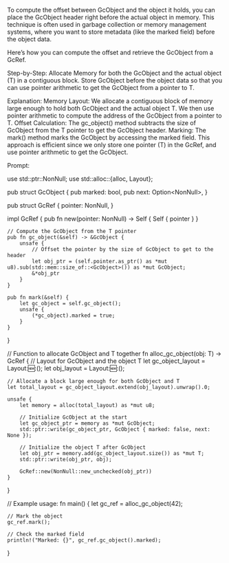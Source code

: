 To compute the offset between GcObject and the object it holds, you can place the GcObject header right before the actual object in memory. This technique is often used in garbage collection or memory management systems, where you want to store metadata (like the marked field) before the object data.

Here’s how you can compute the offset and retrieve the GcObject from a GcRef<T>.

Step-by-Step:
Allocate Memory for both the GcObject and the actual object (T) in a contiguous block.
Store GcObject before the object data so that you can use pointer arithmetic to get the GcObject from a pointer to T.

Explanation:
Memory Layout: We allocate a contiguous block of memory large enough to hold both GcObject and the actual object T. We then use pointer arithmetic to compute the address of the GcObject from a pointer to T.
Offset Calculation: The gc_object() method subtracts the size of GcObject from the T pointer to get the GcObject header.
Marking: The mark() method marks the GcObject by accessing the marked field.
This approach is efficient since we only store one pointer (T) in the GcRef<T>, and use pointer arithmetic to get the GcObject.

Prompt:

use std::ptr::NonNull;
use std::alloc::{alloc, Layout};

pub struct GcObject {
    pub marked: bool,
    pub next: Option<NonNull<GcObject>>,
}

pub struct GcRef<T> {
    pointer: NonNull<T>,
}

impl<T> GcRef<T> {
    pub fn new(pointer: NonNull<T>) -> Self {
        Self { pointer }
    }

    // Compute the GcObject from the T pointer
    pub fn gc_object(&self) -> &GcObject {
        unsafe {
            // Offset the pointer by the size of GcObject to get to the header
            let obj_ptr = (self.pointer.as_ptr() as *mut u8).sub(std::mem::size_of::<GcObject>()) as *mut GcObject;
            &*obj_ptr
        }
    }

    pub fn mark(&self) {
        let gc_object = self.gc_object();
        unsafe {
            (*gc_object).marked = true;
        }
    }
}

// Function to allocate GcObject and T together
fn alloc_gc_object<T>(obj: T) -> GcRef<T> {
    // Layout for GcObject and the object T
    let gc_object_layout = Layout::new::<GcObject>();
    let obj_layout = Layout::new::<T>();

    // Allocate a block large enough for both GcObject and T
    let total_layout = gc_object_layout.extend(obj_layout).unwrap().0;

    unsafe {
        let memory = alloc(total_layout) as *mut u8;
        
        // Initialize GcObject at the start
        let gc_object_ptr = memory as *mut GcObject;
        std::ptr::write(gc_object_ptr, GcObject { marked: false, next: None });

        // Initialize the object T after GcObject
        let obj_ptr = memory.add(gc_object_layout.size()) as *mut T;
        std::ptr::write(obj_ptr, obj);

        GcRef::new(NonNull::new_unchecked(obj_ptr))
    }
}

// Example usage:
fn main() {
    let gc_ref = alloc_gc_object(42);
    
    // Mark the object
    gc_ref.mark();
    
    // Check the marked field
    println!("Marked: {}", gc_ref.gc_object().marked);
}